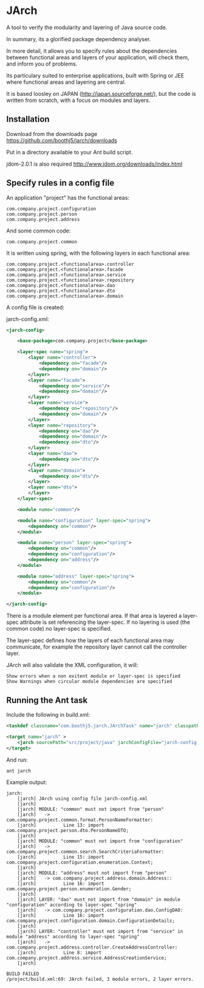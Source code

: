 JArch
=====

A tool to verify the modularity and layering of Java source code.

In summary, its a glorified package dependency analyser.

In more detail, it allows you to specify rules about the dependencies between
functional areas and layers of your application, will check them, and inform
you of problems.

Its particulary suited to enterprise applications, built with Spring or JEE
where functional areas and layering are central.

It is based loosley on JAPAN (http://japan.sourceforge.net/), but the code is
written from scratch, with a focus on modules and layers.

Installation
------------

Download from the downloads page https://github.com/boothj5/jarch/downloads

Put in a directory available to your Ant build script.

jdom-2.0.1 is also required http://www.jdom.org/downloads/index.html

Specify rules in a config file
------------------------------

An application "project" has the functional areas:
    
    com.company.project.configuration
    com.company.project.person
    com.company.project.address

And some common code:

    com.company.project.common

It is written using spring, with the following layers 
in each functional area:

    com.company.project.<functionalarea>.controller
    com.company.project.<functionalarea>.facade
    com.company.project.<functionalarea>.service
    com.company.project.<functionalarea>.repository
    com.company.project.<functionalarea>.dao
    com.company.project.<functionalarea>.dto
    com.company.project.<functionalarea>.domain
    
A config file is created:

jarch-config.xml:

```xml
<jarch-config>

    <base-package>com.company.project</base-package>

    <layer-spec name="spring">
        <layer name="controller">
            <dependency on="facade"/>
            <dependency on="domain"/>
        </layer>
        <layer name="facade">
            <dependency on="service"/>
            <dependency on="domain"/>
        </layer>
        <layer name="service">
            <dependency on="repository"/>
            <dependency on="domain"/>
        </layer>
        <layer name="repository">
            <dependency on="dao"/>
            <dependency on="domain"/>
            <dependency on="dto"/>
        </layer>
        <layer name="dao">
            <dependency on="dto"/>
        </layer>
        <layer name="domain">
            <dependency on="dto"/>
        </layer>
        <layer name="dto">
        </layer>
    </layer-spec>

    <module name="common"/>

    <module name="configuration" layer-spec="spring">
        <dependency on="common"/>
    </module>

    <module name="person" layer-spec="spring">
        <dependency on="common"/>
        <dependency on="configuration"/>
        <dependency on="address"/>
    </module>

    <module name="address" layer-spec="spring">
        <dependency on="common"/>
        <dependency on="configuration"/>
    </module>

</jarch-config>
```

There is a module element per functional area.  If that area is layered a
layer-spec attribute is set referencing the layer-spec.  If no layering
is used (the common code) no layer-spec is specified.

The layer-spec defines how the layers of each functional area may communicate,
for example the repository layer cannot call the controller layer.

JArch will also validate the XML configuration, it will:

    Show errors when a non exitent module or layer-spec is specified
    Show Warnings when circular module dependencies are specified

Running the Ant task
--------------------

Include the following in build.xml:

```xml
<taskdef classname="com.boothj5.jarch.JArchTask" name="jarch" classpath="lib/build/jarch.jar:lib/build/jdom-2.0.1.jar"/>

<target name="jarch" >
    <jarch sourcePath="src/project/java" jarchConfigFile="jarch-config.xml" />
</target>
```

And run:

    ant jarch

Example output:

    jarch:
        [jarch] JArch using config file jarch-config.xml
        [jarch] 
        [jarch] MODULE: "common" must not import from "person"
        [jarch]   -> com.company.project.common.format.PersonNameFormatter:
        [jarch]          Line 13: import com.company.project.person.dto.PersonNameDTO;
        [jarch] 
        [jarch] MODULE: "common" must not import from "configuration"
        [jarch]   -> com.company.project.common.search.SearchCriteriaFormatter:
        [jarch]          Line 15: import com.company.project.configuration.enumeration.Context;
        [jarch] 
        [jarch] MODULE: "address" must not import from "person"
        [jarch]   -> com.company.project.address.domain.Address::
        [jarch]          Line 16: import com.company.project.person.enumeration.Gender;
        [jarch] 
        [jarch] LAYER: "dao" must not import from "domain" in module "configuration" according to layer-spec "spring"
        [jarch]   -> com.company.project.configuration.dao.ConfigDAO:
        [jarch]          Line 16: import com.company.project.configuration.domain.ConfigurationDetails;
        [jarch] 
        [jarch] LAYER: "controller" must not import from "service" in module "address" according to layer-spec "spring"
        [jarch]   -> com.company.project.address.controller.CreateAddressController:
        [jarch]          Line 8: import com.company.project.address.service.AddressCreationService;
        [jarch] 

    BUILD FAILED
    /project/build.xml:69: JArch failed, 3 module errors, 2 layer errors.

